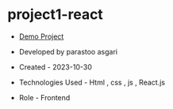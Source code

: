 # project1-react

- [Demo Project](https://project1-react-ak6y.vercel.app/)

- Developed by parastoo asgari

- Created - 2023-10-30

- Technologies Used - Html , css , js , React.js

- Role - Frontend


